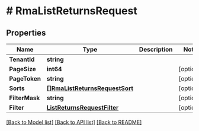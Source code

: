 # # RmaListReturnsRequest


## Properties 


Name | Type | Description | Notes
------------ | ------------- | ------------- | -------------
**TenantId**| **string** |   |
**PageSize**| **int64** |   | [optional]
**PageToken**| **string** |   | [optional]
**Sorts**| [**[]RmaListReturnsRequestSort**](RmaListReturnsRequestSort.md) |   | [optional]
**FilterMask**| **string** |   | [optional]
**Filter**| [**ListReturnsRequestFilter**](ListReturnsRequestFilter.md) |   | [optional]


[[Back to Model list]](../../README.md#models) [[Back to API list]](../../README.md#endpoints) [[Back to README]](../../README.md)


